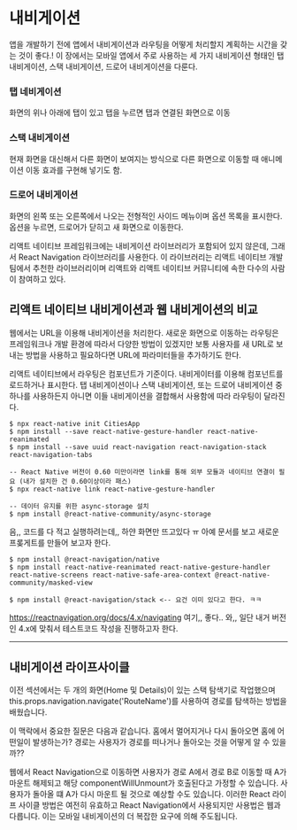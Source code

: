 # 내비게이션

앱을 개발하기 전에 앱에서 내비게이션과 라우팅을 어떻게 처리할지 계획하는 시간을 갖는 것이 좋다.! 이 장에서는 모바일 앱에서 주로 사용하는 세 가지 내비게이션 형태인 탭 내비게이션, 스택 내비게이션, 드로어 내비게이션을 다룬다.

### 탭 네비게이션 ###
화면의 위나 아래에 탭이 있고 탭을 누르면 탭과 연결된 화면으로 이동

### 스택 내비게이션 ###
현재 화면을 대신해서 다른 화면이 보여지는 방식으로 다른 화면으로 이동할 때 애니메이션 이동 효과를 구현해 넣기도 함. 

### 드로어 내비게이션 ###
화면의 왼쪽 또는 오른쪽에서 나오는 전형적인 사이드 메뉴이며 옵션 목록을 표시한다. 옵션을 누르면, 드로어가 닫히고 새 화면으로 이동한다. 

리액트 네이티브 프레임워크에는 내비게이션 라이브러리가 포함되어 있지 않은데, 그래서 React Navigation 라이브러리를 사용한다. 이 라이브러리는 리액트 네이티브 개발팀에서 추천한 라이브러리이며 리액트와 리액트 네이티브 커뮤니티에 속한 다수의 사람이 참여하고 있다. 

## 리액트 네이티브 내비게이션과 웹 내비게이션의 비교

웹에서는 URL을 이용해 내비게이션을 처리한다. 새로운 화면으로 이동하는 라우팅은 프레임워크나 개발 환경에 따라서 다양한 방법이 있겠지만 보통 사용자를 새 URL로 보내는 방법을 사용하고 필요하다면 URL에 파라미터들을 추가하기도 한다.

리액트 네이티브에서 라우팅은 컴포넌트가 기준이다. 내비게이터를 이용해 컴포넌트를 로드하거나 표시한다. 탭 내비게이션이나 스택 내비게이션, 또는 드로어 내비게이션 중 하나를 사용하든지 아니면 이들 내비게이션을 결합해서 사용함에 따라 라우팅이 달라진다.

```
$ npx react-native init CitiesApp
$ npm install --save react-native-gesture-handler react-native-reanimated
$ npm install --save uuid react-navigation react-navigation-stack react-navigation-tabs

-- React Native 버전이 0.60 미만이라면 link를 통해 외부 모듈과 네이티브 연결이 필요 (내가 설치한 건 0.60이상이라 패스)
$ npx react-native link react-native-gesture-handler

-- 데이터 유지를 위한 async-storage 설치
$ npm install @react-native-community/async-storage
```
음,, 코드를 다 적고 실행하려는데,, 하얀 화면만 뜨고있다 ㅠ 아예 문서를 보고 새로운 프롲게트를 만들어 보고자 한다.

```
$ npm install @react-navigation/native
$ npm install react-native-reanimated react-native-gesture-handler react-native-screens react-native-safe-area-context @react-native-community/masked-view

$ npm install @react-navigation/stack <-- 요건 이미 있다고 한다. ㅋㅋ
```

https://reactnavigation.org/docs/4.x/navigating 여기,, 좋다.. 와,, 일단 내거 버전인 4.x에 맞춰서 테스트코드 작성을 진행하고자 한다.

--- 

## 내비게이션 라이프사이클

이전 섹션에서는 두 개의 화면(Home 및 Details)이 있는 스택 탐색기로 작업했으며 this.props.navigation.navigate('RouteName')를 사용하여 경로를 탐색하는 방법을 배웠습니다.

이 맥락에서 중요한 질문은 다음과 같습니다. 홈에서 멀어지거나 다시 돌아오면 홈에 어떤일이 발생하는가? 경로는 사용자가 경로를 떠나거나 돌아오는 것을 어떻게 알 수 있을까?? 

웹에서 React Navigation으로 이동하면 사용자가 경로 A에서 경로 B로 이동할 때 A가 마운트 해제되고 해당 componentWillUnmount가 호출된다고 가정할 수 있습니다. 사용자가 돌아올 떄 A가 다시 마운트 될 것으로 예상할 수도 있습니다. 이러한 React 라이프 사이클 방법은 여전히 유효하고 React Navigation에서 사용되지만 사용법은 웹과 다릅니다. 이는 모바일 내비게이션의 더 복잡한 요구에 의해 주도됩니다. 